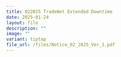 ```yaml
---
title: 022025 TradeNet Extended Downtime
date: 2025-01-24
layout: file
description: ""
image: ""
variant: tiptap
file_url: /files/Notice_02_2025_Ver_1.pdf
---
```


